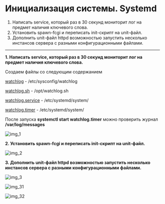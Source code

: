 # Инициализация системы. Systemd

1. Написать service, который раз в 30 секунд мониторит лог на предмет наличия ключевого слова.
2. Установить spawn-fcgi и переписать init-скрипт на unit-файл.
3. Дополнить unit-файл httpd возможностью запустить несколько инстансов сервера с разными конфигурационными файлами.
____________________________________________________

<b>1. Написать service, который раз в 30 секунд мониторит лог на предмет наличия ключевого слова.</b>

Создаем файлы со следующим содержанием

<p><a href="https://github.com/Arkady1996/systemd/blob/main/watchlog">watchlog</a> - /etc/sysconfig/watchlog</p>
<p><a href="https://github.com/Arkady1996/systemd/blob/main/watchlog.sh">watchlog.sh</a> - /opt/watchlog.sh</p>
<p><a href="https://github.com/Arkady1996/systemd/blob/main/watchlog.service">watchlog.service</a> - /etc/systemd/system/</p>
<p><a href="https://github.com/Arkady1996/systemd/blob/main/watchlog.timer">watchlog.timer</a> - /etc/systemd/system/</p>

После запуска <b>systemctl start watchlog.timer</b> можно проверить журнал <b>/var/log/messages</b>

![img_1](https://github.com/Arkady1996/systemd/blob/main/images/1.png)

<b>2. Установить spawn-fcgi и переписать init-скрипт на unit-файл.</b>

![img_2](https://github.com/Arkady1996/systemd/blob/main/images/2.png)

<b>3. Дополнить unit-файл httpd возможностью запустить несколько инстансов сервера с разными конфигурационными файлами.</b>

![img_3](https://github.com/Arkady1996/systemd/blob/main/images/3.png)

![img_31](https://github.com/Arkady1996/systemd/blob/main/images/31.png)

![img_32](https://github.com/Arkady1996/systemd/blob/main/images/32.png)

